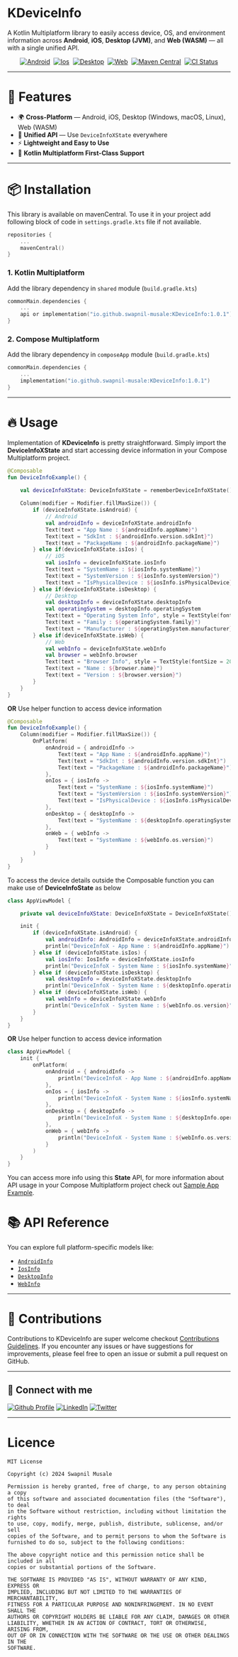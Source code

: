 # KDeviceInfo

A Kotlin Multiplatform library to easily access device, OS, and environment information across **Android**, **iOS**, **Desktop (JVM)**, and **Web (WASM)** — all with a single unified API.

<p  align="center">
<a  href="https://github.com/swapnil-musale/KDeviceInfo"><img  src="https://img.shields.io/badge/Platform-Android-Blue?style=for-the-badge"  alt="Android"/></a>&nbsp; <a  href="https://github.com/swapnil-musale/KDeviceInfo"><img  src="https://img.shields.io/badge/Platform-Ios-Blue?style=for-the-badge"  alt="Ios"/></a>&nbsp; <a  href="https://github.com/swapnil-musale/KDeviceInfo"><img  src="https://img.shields.io/badge/Platform-Desktop-Blue?style=for-the-badge"  alt="Desktop"/></a>&nbsp; <a  href="https://github.com/swapnil-musale/KDeviceInfo"><img  src="https://img.shields.io/badge/Platform-Web-Blue?style=for-the-badge"  alt="Web"/></a>&nbsp; <a  href="https://search.maven.org/artifact/io.github.swapnil-musale/KDeviceInfo"><img  src="https://img.shields.io/maven-central/v/io.github.swapnil-musale/KDeviceInfo?style=for-the-badge"  alt="Maven Central"/></a>&nbsp; <a  href="https://github.com/swapnil-musale/KDeviceInfo/actions"><img  src="https://img.shields.io/github/actions/workflow/status/swapnil-musale/KDeviceInfo/build.yml?style=for-the-badge"  alt="CI Status"/></a>
</p>

---

# 🚀 Features

- 🌍 **Cross-Platform** — Android, iOS, Desktop (Windows, macOS, Linux), Web (WASM)
- 💬 **Unified API** — Use `DeviceInfoXState` everywhere
- ⚡ **Lightweight and Easy to Use**
- 🎯 **Kotlin Multiplatform First-Class Support**

---

# 📦 Installation

This library is available on mavenCentral. To use it in your project add following block of code
in ```settings.gradle.kts``` file if not available.

```kotlin
repositories { 
    ...
    mavenCentral()
}
```

### 1. Kotlin Multiplatform
Add the library dependency in ```shared``` module (```build.gradle.kts```)

```kotlin
commonMain.dependencies {
    ...
    api or implementation("io.github.swapnil-musale:KDeviceInfo:1.0.1")
}
```

### 2. Compose Multiplatform

Add the library dependency in ```composeApp``` module (```build.gradle.kts```)

```kotlin
commonMain.dependencies {
    ...
    implementation("io.github.swapnil-musale:KDeviceInfo:1.0.1")
}
```
---

# 🔥 Usage

Implementation of **KDeviceInfo** is pretty straightforward. Simply import the **DeviceInfoXState**
and start accessing device information in your Compose Multiplatform project.

```kotlin
@Composable
fun DeviceInfoExample() {

    val deviceInfoXState: DeviceInfoXState = rememberDeviceInfoXState()
    
    Column(modifier = Modifier.fillMaxSize()) {
        if (deviceInfoXState.isAndroid) {
            // Android
            val androidInfo = deviceInfoXState.androidInfo
            Text(text = "App Name : ${androidInfo.appName}")
            Text(text = "SdkInt : ${androidInfo.version.sdkInt}")
            Text(text = "PackageName : ${androidInfo.packageName}")
        } else if(deviceInfoXState.isIos) {
            // iOS
            val iosInfo = deviceInfoXState.iosInfo
            Text(text = "SystemName : ${iosInfo.systemName}")
            Text(text = "SystemVersion : ${iosInfo.systemVersion}")
            Text(text = "IsPhysicalDevice : ${iosInfo.isPhysicalDevice}")
        } else if(deviceInfoXState.isDesktop) {
            // Desktop
            val desktopInfo = deviceInfoXState.desktopInfo
            val operatingSystem = desktopInfo.operatingSystem
            Text(text = "Operating System Info", style = TextStyle(fontSize = 20.sp))
            Text(text = "Family : ${operatingSystem.family}")
            Text(text = "Manufacturer : ${operatingSystem.manufacturer}")
        } else if(deviceInfoXState.isWeb) {
            // Web
            val webInfo = deviceInfoXState.webInfo
            val browser = webInfo.browser
            Text(text = "Browser Info", style = TextStyle(fontSize = 20.sp))
            Text(text = "Name : ${browser.name}")
            Text(text = "Version : ${browser.version}")
        }
    }
}
```

**OR** Use helper function to access device information

```kotlin
@Composable
fun DeviceInfoExample() {
    Column(modifier = Modifier.fillMaxSize()) {
        OnPlatform(
            onAndroid = { androidInfo ->
                Text(text = "App Name : ${androidInfo.appName}")
                Text(text = "SdkInt : ${androidInfo.version.sdkInt}")
                Text(text = "PackageName : ${androidInfo.packageName}")
            },
            onIos = { iosInfo ->
                Text(text = "SystemName : ${iosInfo.systemName}")
                Text(text = "SystemVersion : ${iosInfo.systemVersion}")
                Text(text = "IsPhysicalDevice : ${iosInfo.isPhysicalDevice}")
            },
            onDesktop = { desktopInfo ->
                Text(text = "SystemName : ${desktopInfo.operatingSystem.versionInfo.version}")
            },
            onWeb = { webInfo ->
                Text(text = "SystemName : ${webInfo.os.version}")
            }
        )
    }
}
```

To access the device details outside the Composable function you can make use of **DeviceInfoState** as below

```kotlin
class AppViewModel {

    private val deviceInfoXState: DeviceInfoXState = DeviceInfoXState()

    init {
        if (deviceInfoXState.isAndroid) {
            val androidInfo: AndroidInfo = deviceInfoXState.androidInfo
            println("DeviceInfoX - App Name : ${androidInfo.appName}")
        } else if (deviceInfoXState.isIos) {
            val iosInfo: IosInfo = deviceInfoXState.iosInfo
            println("DeviceInfoX - System Name : ${iosInfo.systemName}")
        } else if (deviceInfoXState.isDesktop) {
            val desktopInfo = deviceInfoXState.desktopInfo
            println("DeviceInfoX - System Name : ${desktopInfo.operatingSystem.versionInfo.version}")
        } else if (deviceInfoXState.isWeb) {
            val webInfo = deviceInfoXState.webInfo
            println("DeviceInfoX - System Name : ${webInfo.os.version}")
        }
    }
}
```

**OR** Use helper function to access device information

```kotlin
class AppViewModel {
    init {
        onPlatform(
            onAndroid = { androidInfo ->
                println("DeviceInfoX - App Name : ${androidInfo.appName}")
            },
            onIos = { iosInfo ->
                println("DeviceInfoX - System Name : ${iosInfo.systemName}")
            },
            onDesktop = { desktopInfo ->
                println("DeviceInfoX - System Name : ${desktopInfo.operatingSystem.versionInfo.version}")
            },
            onWeb = { webInfo ->
                println("DeviceInfoX - System Name : ${webInfo.os.version}")
            }
        )
    }
}
```

You can access more info using this **State** API, for more information about API usage in your
Compose Multiplatform project check out [Sample App Example][9].


# 📚 API Reference

You can explore full platform-specific models like:

- [`AndroidInfo`][5]
- [`IosInfo`][6]
- [`DesktopInfo`][7]
- [`WebInfo`][8]

---

# 🤝 Contributions

Contributions to KDeviceInfo are super welcome checkout [Contributions Guidelines][4]. If you encounter any issues or have suggestions for
improvements, please feel free to open an issue or submit a pull request on GitHub.

---

## 🔗 Connect with me

[![Github Profile](https://skillicons.dev/icons?i=github)][1]
[![LinkedIn](https://skillicons.dev/icons?i=linkedin)][2]
[![Twitter](https://skillicons.dev/icons?i=twitter)][3]

---

[0]: https://github.com/swapnil-musale/KDeviceInfo/blob/master/sampleApp/composeApp/src/commonMain/kotlin/com/devx/kdeviceinfo/sample/App.kt
[1]: https://github.com/swapnil-musale
[2]: https://linkedin.com/in/swapnil-musale
[3]: https://twitter.com/swapnil_musale
[4]: https://github.com/swapnil-musale/KDeviceInfo/blob/master/CONTRIBUTING.MD
[5]: https://github.com/swapnil-musale/KDeviceInfo/blob/master/KDeviceInfo/src/commonMain/kotlin/com/devx/kdeviceinfo/model/android/AndroidInfo.kt
[6]: https://github.com/swapnil-musale/KDeviceInfo/blob/master/KDeviceInfo/src/commonMain/kotlin/com/devx/kdeviceinfo/model/ios/IosInfo.kt
[7]: https://github.com/swapnil-musale/KDeviceInfo/blob/master/KDeviceInfo/src/commonMain/kotlin/com/devx/kdeviceinfo/model/desktop/DesktopInfo.kt
[8]: https://github.com/swapnil-musale/KDeviceInfo/blob/master/KDeviceInfo/src/commonMain/kotlin/com/devx/kdeviceinfo/model/web/WebInfo.kt
[9]: https://github.com/swapnil-musale/KDeviceInfo/blob/master/sampleApp/composeApp/src/commonMain/kotlin/com/devx/kdeviceinfo/sample/App.kt
# Licence

```
MIT License

Copyright (c) 2024 Swapnil Musale

Permission is hereby granted, free of charge, to any person obtaining a copy
of this software and associated documentation files (the "Software"), to deal
in the Software without restriction, including without limitation the rights
to use, copy, modify, merge, publish, distribute, sublicense, and/or sell
copies of the Software, and to permit persons to whom the Software is
furnished to do so, subject to the following conditions:

The above copyright notice and this permission notice shall be included in all
copies or substantial portions of the Software.

THE SOFTWARE IS PROVIDED "AS IS", WITHOUT WARRANTY OF ANY KIND, EXPRESS OR
IMPLIED, INCLUDING BUT NOT LIMITED TO THE WARRANTIES OF MERCHANTABILITY,
FITNESS FOR A PARTICULAR PURPOSE AND NONINFRINGEMENT. IN NO EVENT SHALL THE
AUTHORS OR COPYRIGHT HOLDERS BE LIABLE FOR ANY CLAIM, DAMAGES OR OTHER
LIABILITY, WHETHER IN AN ACTION OF CONTRACT, TORT OR OTHERWISE, ARISING FROM,
OUT OF OR IN CONNECTION WITH THE SOFTWARE OR THE USE OR OTHER DEALINGS IN THE
SOFTWARE.
```
